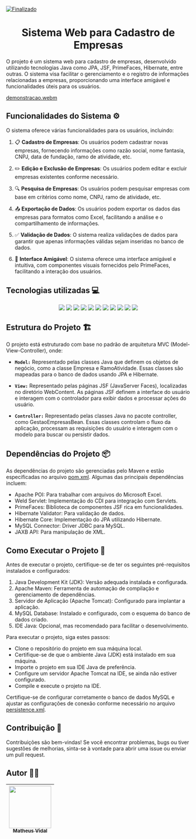 [![Finalizado](https://img.shields.io/badge/Status-Conclu%C3%ADdo-brightgreen)](https://github.com/imetropoledigital/trabalho-final-matheus-costa-vidal)
<h1 align="center">Sistema Web para Cadastro de Empresas</h1>

O projeto é um sistema web para cadastro de empresas, desenvolvido utilizando tecnologias Java como JPA, JSF, PrimeFaces, Hibernate, entre outras. O sistema visa facilitar o gerenciamento e o registro de informações relacionadas a empresas, proporcionando uma interface amigável e funcionalidades úteis para os usuários.

[demonstracao.webm](https://github.com/matheusvidal21/projeto-jsf-e-primefaces/assets/102569695/503a2413-1da3-4917-a7d7-b1290ca8b518)

## Funcionalidades do Sistema ⚙️
O sistema oferece várias funcionalidades para os usuários, incluindo:

1. 📋 **Cadastro de Empresas**: Os usuários podem cadastrar novas empresas, fornecendo informações como razão social, nome fantasia, CNPJ, data de fundação, ramo de atividade, etc.

2. ✏️ **Edição e Exclusão de Empresas**: Os usuários podem editar e excluir empresas existentes conforme necessário.

3. 🔍 **Pesquisa de Empresas**: Os usuários podem pesquisar empresas com base em critérios como nome, CNPJ, ramo de atividade, etc.

4. 📤 **Exportação de Dados**: Os usuários podem exportar os dados das empresas para formatos como Excel, facilitando a análise e o compartilhamento de informações.

5. ✅ **Validação de Dados**: O sistema realiza validações de dados para garantir que apenas informações válidas sejam inseridas no banco de dados.

6. 🎨 **Interface Amigável**: O sistema oferece uma interface amigável e intuitiva, com componentes visuais fornecidos pelo PrimeFaces, facilitando a interação dos usuários.


## Tecnologias utilizadas 💻

<p align='center'> 
    <img src="https://img.shields.io/badge/java-%23ED8B00.svg?style=for-the-badge&logo=openjdk&logoColor=white"/>
    <img src="https://img.shields.io/badge/Apache%20Maven-C71A36?style=for-the-badge&logo=Apache%20Maven&logoColor=white"/>  
    <img src="https://img.shields.io/badge/mysql-4479A1.svg?style=for-the-badge&logo=mysql&logoColor=white"/>
    <img src="https://img.shields.io/badge/apache%20tomcat-%23F8DC75.svg?style=for-the-badge&logo=apache-tomcat&logoColor=black"/>
    <img src="https://img.shields.io/badge/Eclipse-2C2255?style=for-the-badge&logo=eclipse&logoColor=white"/>
    <img src="https://img.shields.io/badge/Hibernate-59666C?style=for-the-badge&logo=Hibernate&logoColor=white"/>
    <img src="https://img.shields.io/badge/JavaServer%20Faces-8A2BE2?style=for-the-badge&logoColor=white"/>
    <img src="https://img.shields.io/badge/Java%20Persistence%20API-FFFACD?style=for-the-badge&logoColor=white"/>
    <img src="https://img.shields.io/badge/PrimeFaces-87CEEB?style=for-the-badge&logoColor=white"/>
    <img src="https://img.shields.io/badge/Contexts%20and%20Dependency%20Injection-98FB98?style=for-the-badge&logoColor=white"/>
    <img src="https://img.shields.io/badge/MVC-DC143C?style=for-the-badge&logoColor=white"/>
</p>    


## Estrutura do Projeto 🏗️
O projeto está estruturado com base no padrão de arquitetura MVC (Model-View-Controller), onde:

- **`Model:`** Representado pelas classes Java que definem os objetos de negócio, como a classe Empresa e RamoAtividade. Essas classes são mapeadas para o banco de dados usando JPA e Hibernate.

- **`View:`** Representado pelas páginas JSF (JavaServer Faces), localizadas no diretório WebContent. As páginas JSF definem a interface do usuário e interagem com o controlador para exibir dados e processar ações do usuário.

- **`Controller:`** Representado pelas classes Java no pacote controller, como GestaoEmpresasBean. Essas classes controlam o fluxo da aplicação, processam as requisições do usuário e interagem com o modelo para buscar ou persistir dados.

## Dependências do Projeto 📦
As dependências do projeto são gerenciadas pelo Maven e estão especificadas no arquivo [pom.xml](pom.xml). Algumas das principais dependências incluem:

- Apache POI: Para trabalhar com arquivos do Microsoft Excel.
- Weld Servlet: Implementação do CDI para integração com Servlets.
- PrimeFaces: Biblioteca de componentes JSF rica em funcionalidades.
- Hibernate Validator: Para validação de dados.
- Hibernate Core: Implementação do JPA utilizando Hibernate.
- MySQL Connector: Driver JDBC para MySQL.
- JAXB API: Para manipulação de XML.

## Como Executar o Projeto 🔧
Antes de executar o projeto, certifique-se de ter os seguintes pré-requisitos instalados e configurados:
1. Java Development Kit (JDK): Versão adequada instalada e configurada.
2. Apache Maven: Ferramenta de automação de compilação e gerenciamento de dependências.
3. Servidor de Aplicação (Apache Tomcat): Configurado para implantar a aplicação.
4. MySQL Database: Instalado e configurado, com o esquema do banco de dados criado.
5. IDE Java: Opcional, mas recomendado para facilitar o desenvolvimento.

Para executar o projeto, siga estes passos:

- Clone o repositório do projeto em sua máquina local.
- Certifique-se de que o ambiente Java (JDK) está instalado em sua máquina.
- Importe o projeto em sua IDE Java de preferência.
- Configure um servidor Apache Tomcat na IDE, se ainda não estiver configurado.
- Compile e execute o projeto na IDE.

Certifique-se de configurar corretamente o banco de dados MySQL e ajustar as configurações de conexão conforme necessário no arquivo [persistence.xml](src/main/resources/META-INF/persistence.xml).

## Contribuição 🤝
Contribuições são bem-vindas! Se você encontrar problemas, bugs ou tiver sugestões de melhorias, sinta-se à vontade para abrir uma issue ou enviar um pull request.

## Autor 🧑‍💻

| [<img src="https://avatars.githubusercontent.com/u/102569695?s=400&u=f20bbb53cc46ec2bae01f8d60a28492bfdccbdd5&v=4" width=115><br><sub>Matheus Vidal</sub>](https://github.com/matheusvidal21) |
| :---: | 
